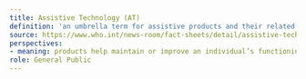 ```yaml
---
title: Assistive Technology (AT)
definition: 'an umbrella term for assistive products and their related systems and services.'
source: https://www.who.int/news-room/fact-sheets/detail/assistive-technology
perspectives: 
- meaning: products help maintain or improve an individual’s functioning related to cognition, communication, hearing, mobility, self-care and vision, thus enabling their health, well-being, inclusion and participation
role: General Public
---
```

